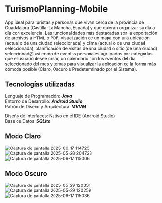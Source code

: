# TurismoPlanning-Mobile
App ideal para turistas y personas que vivan cerca de la provincia de Guadalajara (Castilla-La Mancha, España) y que quieran organizar su día a día con excelencia. Las funcionalidades más destacadas son la exportación de archivos a HTML o PDF, visualización de un mapa con una ubicación (actual o de una ciudad seleccionada) y clima (actual o de una ciudad seleccionada), planificación de visitas de una ciudad o sitio (de una ciudad) seleccionad@ así como de eventos personales agrupados por categorías que el usuario desee crear, un calendario con los eventos del día seleccionado del mes y temas para visualizar la aplicación de la forma más cómoda posible (Claro, Oscuro u Predeterminado por el Sistema).

Tecnologías utilizadas
-
Lenguaje de Programación: **_Java_**  
Entorno de Desarrollo: **_Android Studio_**  
Patrón de Diseño y Arquitectura: **_MVVM_**  

Diseño de Interfaces: Nativo en el IDE (Android Studio)  
Base de Datos: **_SQLite_**

Modo Claro
-
![Captura de pantalla 2025-06-17 114723](https://github.com/user-attachments/assets/152a34b9-1e84-4f38-881f-e75e05b6b1ad)
![Captura de pantalla 2025-05-28 204728](https://github.com/user-attachments/assets/dfab89c4-7901-4f8c-992c-f92dfb4db95d)
![Captura de pantalla 2025-06-17 115006](https://github.com/user-attachments/assets/87707257-d4ba-4b64-a58b-f49adba28864)

Modo Oscuro
-
![Captura de pantalla 2025-05-29 120331](https://github.com/user-attachments/assets/43907c79-1d75-40e1-bbb8-53e8b4364c90)
![Captura de pantalla 2025-05-29 120259](https://github.com/user-attachments/assets/33a51885-08f3-4cb3-895b-aecaf21b179c)
![Captura de pantalla 2025-06-17 115036](https://github.com/user-attachments/assets/c672d193-7938-41eb-bc51-ecb60567d9d8)
